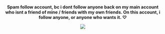**<p align="center"> Spam follow account, bc i dont follow anyone back on my main account who isnt a friend of mine / friends with my own friends. On this account, i follow anyone, or anyone who wants it. ♡</p>**

<p align="center"> <img src="https://github.com/user-attachments/assets/5286048e-cfac-4b6f-b718-b36bf49475dd" </p>




